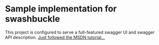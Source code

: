 ﻿# Sample implementation for swashbuckle
This project is configured to serve a full-featured swagger UI and swagger API description.
[Just followed the MSDN tutorial...](https://docs.microsoft.com/de-de/aspnet/core/tutorials/getting-started-with-swashbuckle)
